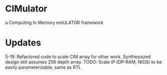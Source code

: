 # CIMulator
a Computing In Memory emULATOR framework

# Updates
5-19: Refactored code to scale CIM array for other work. Synthesiszed design still assumes 256 depth array.
  TODO: Scale IP (DP-RAM, NIOS) to be easily parameterizable; same as RTL
